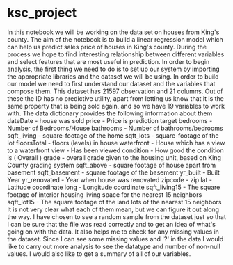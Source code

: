 # ksc_project
In this notebook we will be working on the data set on houses from King's county. The aim of the notebook is to build a linear regression model which can help us predict sales price of houses in King's county. During the process we hope to find interesting relationship between different variables and select features that are most useful in prediction.
In order to begin analysis, the first thing we need to do is to set up our system by importing the appropriate libraries and the dataset we will be using.
In order to build our model we need to first understand our dataset and the variables that compose them. This dataset has 21597 observation and 21 columns. Out of these the ID has no predictive utility, apart from letting us know that it is the same property that is being sold again, and so we have 19 variables to work with. The data dictionary provides the following information about them
dateDate - house was sold
price - Price is prediction target
bedrooms - Number of Bedrooms/House
bathrooms - Number of bathrooms/bedrooms
sqft_living - square-footage of the home
sqft_lots - square-footage of the lot
floorsTotal - floors (levels) in house
waterfront - House which has a view to a waterfront
view - Has been viewed
condition - How good the condition is ( Overall )
grade - overall grade given to the housing unit, based on King County grading system
sqft_above - square footage of house apart from basement
sqft_basement - square footage of the basement
yr_built - Built Year
yr_renovated - Year when house was renovated
zipcode - zip
lat - Latitude coordinate
long - Longitude coordinate
sqft_living15 - The square footage of interior housing living space for the nearest 15 neighbors
sqft_lot15 - The square footage of the land lots of the nearest 15 neighbors
It is not very clear what each of them mean, but we can figure it out along the way. I have chosen to see a random sample from the dataset just so that I can be sure that the file was read correctly and to get an idea of what's going on with the data. It also helps me to check for any missing values in the dataset.
Since I can see some missing values and '?' in the data I would like to carry out more analysis to see the datatype and number of non-null values. I would also like to get a summary of all of our variables.
